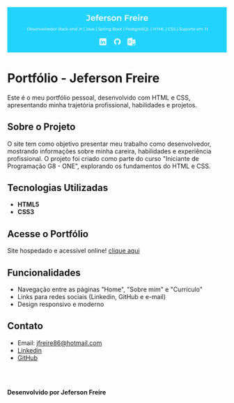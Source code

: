 <img src="assets\capa.png">  

# Portfólio - Jeferson Freire
Este é o meu portfólio pessoal, desenvolvido com HTML e CSS, apresentando minha trajetória profissional, habilidades e projetos.  

## Sobre o Projeto  
O site tem como objetivo presentar meu trabalho como desenvolvedor, mostrando informações sobre minha careira, habilidades e experiência profissional. O projeto foi criado como parte do curso "Iniciante de Programação G8 - ONE", explorando os fundamentos do HTML e CSS.

## Tecnologias Utilizadas
- **HTML5** 
- **CSS3**  

## Acesse o Portfólio
Site hospedado e acessível online! 
[clique aqui](https://portfolio-nu-jade-46.vercel.app/index.html) 

## Funcionalidades
- Navegação entre as páginas "Home", "Sobre mim" e "Currículo"
- Links para redes sociais (Linkedin, GitHub e e-mail)
- Design responsivo e moderno

## Contato
- Email: jfreire86@hotmail.com
- [Linkedin](https://www.linkedin.com/in/jeferson-freire/)
- [GitHub](https://github.com/JefersonFreire) 

 <br><br> 

 **Desenvolvido por Jeferson Freire**